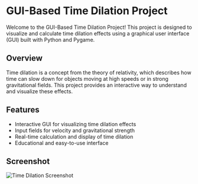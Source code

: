 # GUI-Based Time Dilation Project

Welcome to the GUI-Based Time Dilation Project! This project is designed to visualize and calculate time dilation effects using a graphical user interface (GUI) built with Python and Pygame.

## Overview

Time dilation is a concept from the theory of relativity, which describes how time can slow down for objects moving at high speeds or in strong gravitational fields. This project provides an interactive way to understand and visualize these effects.

## Features

- Interactive GUI for visualizing time dilation effects
- Input fields for velocity and gravitational strength
- Real-time calculation and display of time dilation
- Educational and easy-to-use interface

## Screenshot

![Time Dilation Screenshot]()